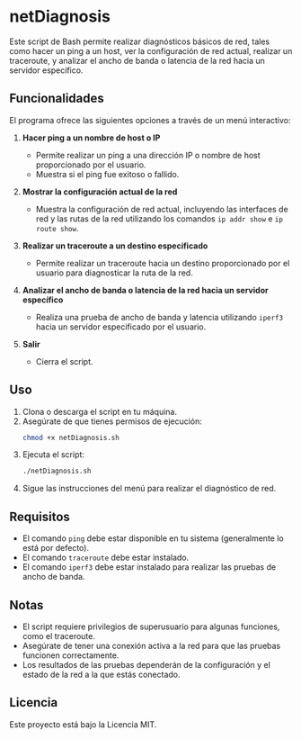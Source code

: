 # netDiagnosis

Este script de Bash permite realizar diagnósticos básicos de red, tales como hacer un ping a un host, ver la configuración de red actual, realizar un traceroute, y analizar el ancho de banda o latencia de la red hacia un servidor específico.

## Funcionalidades

El programa ofrece las siguientes opciones a través de un menú interactivo:

1. **Hacer ping a un nombre de host o IP**
    - Permite realizar un ping a una dirección IP o nombre de host proporcionado por el usuario.
    - Muestra si el ping fue exitoso o fallido.

2. **Mostrar la configuración actual de la red**
    - Muestra la configuración de red actual, incluyendo las interfaces de red y las rutas de la red utilizando los comandos `ip addr show` e `ip route show`.

3. **Realizar un traceroute a un destino especificado**
    - Permite realizar un traceroute hacia un destino proporcionado por el usuario para diagnosticar la ruta de la red.

4. **Analizar el ancho de banda o latencia de la red hacia un servidor específico**
    - Realiza una prueba de ancho de banda y latencia utilizando `iperf3` hacia un servidor especificado por el usuario.

5. **Salir**
    - Cierra el script.

## Uso

1. Clona o descarga el script en tu máquina.
2. Asegúrate de que tienes permisos de ejecución:
    ```bash
    chmod +x netDiagnosis.sh
    ```
3. Ejecuta el script:
    ```bash
    ./netDiagnosis.sh
    ```
4. Sigue las instrucciones del menú para realizar el diagnóstico de red.

## Requisitos

- El comando `ping` debe estar disponible en tu sistema (generalmente lo está por defecto).
- El comando `traceroute` debe estar instalado.
- El comando `iperf3` debe estar instalado para realizar las pruebas de ancho de banda.

## Notas

- El script requiere privilegios de superusuario para algunas funciones, como el traceroute.
- Asegúrate de tener una conexión activa a la red para que las pruebas funcionen correctamente.
- Los resultados de las pruebas dependerán de la configuración y el estado de la red a la que estás conectado.

## Licencia

Este proyecto está bajo la Licencia MIT.
